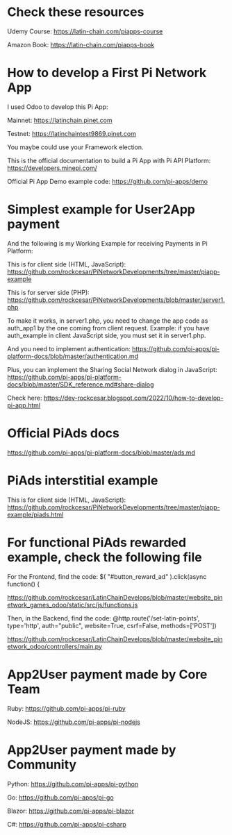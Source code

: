 # Check these resources

Udemy Course:
https://latin-chain.com/piapps-course

Amazon Book:
https://latin-chain.com/piapps-book

# How to develop a First Pi Network App

I used Odoo to develop this Pi App:

Mainnet: https://latinchain.pinet.com

Testnet: https://latinchaintest9869.pinet.com

You maybe could use your Framework election.

This is the official documentation to build a Pi App with Pi API Platform:
https://developers.minepi.com/

Official Pi App Demo example code:
https://github.com/pi-apps/demo

# Simplest example for User2App payment

And the following is my Working Example for receiving Payments in Pi Platform:

This is for client side (HTML, JavaScript):
https://github.com/rockcesar/PiNetworkDevelopments/tree/master/piapp-example

This is for server side (PHP):
https://github.com/rockcesar/PiNetworkDevelopments/blob/master/server1.php

To make it works, in server1.php, you need to change the app code as auth_app1
by the one coming from client request. Example: if you have auth_example
in client JavaScript side, you must set it in server1.php.

And you need to implement authentication:
https://github.com/pi-apps/pi-platform-docs/blob/master/authentication.md

Plus, you can implement the Sharing Social Network dialog in JavaScript:
https://github.com/pi-apps/pi-platform-docs/blob/master/SDK_reference.md#share-dialog

Check here:
https://dev-rockcesar.blogspot.com/2022/10/how-to-develop-pi-app.html

# Official PiAds docs

https://github.com/pi-apps/pi-platform-docs/blob/master/ads.md

# PiAds interstitial example

This is for client side (HTML, JavaScript):
https://github.com/rockcesar/PiNetworkDevelopments/tree/master/piapp-example/piads.html

# For functional PiAds rewarded example, check the following file

For the Frontend, find the code: $( "#button_reward_ad" ).click(async function() {

https://github.com/rockcesar/LatinChainDevelops/blob/master/website_pinetwork_games_odoo/static/src/js/functions.js

Then, in the Backend, find the code: @http.route('/set-latin-points', type='http', auth="public", website=True, csrf=False, methods=['POST'])

https://github.com/rockcesar/LatinChainDevelops/blob/master/website_pinetwork_odoo/controllers/main.py

# App2User payment made by Core Team

Ruby: https://github.com/pi-apps/pi-ruby

NodeJS: https://github.com/pi-apps/pi-nodejs

# App2User payment made by Community

Python: https://github.com/pi-apps/pi-python

Go: https://github.com/pi-apps/pi-go

Blazor: https://github.com/pi-apps/pi-blazor

C#: https://github.com/pi-apps/pi-csharp
